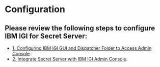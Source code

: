 [title]: # (Configuration)
[tags]: # (introduction)
[priority]: # (100)
# Configuration

## Please review the following steps to configure IBM IGI for Secret Server:

* [1. Configuring IBM IGI GUI and Dispatcher Folder to Access Admin Console](config-ibm-igi-gui-dispatcher-folder-4.md).
* [2. Integrate Secret Server with IBM IGI Admin Console](integrate-ss-ibm-igi-admin-console-5.md).
